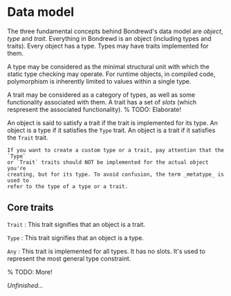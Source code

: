 Data model
==========

The three fundamental concepts behind Bondrewd's data model are _object_,
_type_ and _trait_. Everything in Bondrewd is an object (including types and
traits). Every object has a type. Types may have traits implemented for them.

A type may be considered as the minimal structural unit with which the static
type checking may operate. For runtime objects, in compiled code, polymorphism
is inherently limited to values within a single type.

A trait may be considered as a category of types, as well as some functionality
associated with them. A trait has a set of _slots_ (which respresent the
associated functionality).
% TODO: Elaborate!

An object is said to satisfy a trait if the trait is implemented for its type.
An object is a type if it satisfies the `Type` trait. An object is a trait if
it satisfies the `Trait` trait.

```{note}
If you want to create a custom type or a trait, pay attention that the `Type`
or `Trait` traits should NOT be implemented for the actual object you're
creating, but for its type. To avoid confusion, the term _metatype_ is used to
refer to the type of a type or a trait.
```

## Core traits
`Trait`
: This trait signifies that an object is a trait.

`Type`
: This trait signifies that an object is a type.

`Any`
: This trait is implemented for all types. It has no slots. It's used to
  represent the most general type constraint.

% TODO: More!

_Unfinished..._